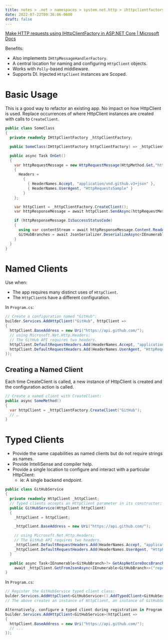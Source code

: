```yaml
---
title: notes > .net > namespaces > system.net.http > ihttpclientfactory
date: 2022-07-22T09:36:06-0600
draft: false
---
```

[Make HTTP requests using IHttpClientFactory in ASP.NET Core | Microsoft Docs](https://docs.microsoft.com/en-us/aspnet/core/fundamentals/http-requests?view=aspnetcore-6.0#consumption-patterns)

Benefits:
- Also implements `IHttpMessageHandlerFactory`.
- A central location for naming and configuring `HttpClient` objects.
- Works with `Polly`-based middleware.
- Supports DI. Injected `HttpClient` instances are Scoped.

# Basic Usage
This is a good way to refactor an existing app. No impact on how HttpClient is used. Replace occurrences of where HttpClient instances are created with calls to `CreateClient`.

```cs
public class SomeClass 
{
  private readonly IHttpClientFactory _httpClientFactory;

  public SomeClass(IHttpClientFactory httpClientFactory) => _httpClientFactory = httpClientFactory;

  public async Task OnGet() 
  {
    var httpRequestMessage = new HttpRequestMessage(HttpMethod.Get,"https://api.github.com/repos/dotnet/AspNetCore.Docs/branches")
    {
      Headers =
        {
          { HeaderNames.Accept, "application/vnd.github.v3+json" },
          { HeaderNames.UserAgent, "HttpRequestsSample" }
        }
    };

    var httpClient = _httpClientFactory.CreateClient();
    var httpResponseMessage = await httpClient.SendAsync(httpRequestMessage);

    if (httpResponseMessage.IsSuccessStatusCode)
    {
      using var contentStream = await httpResponseMessage.Content.ReadAsStreamAsync();
      GitHubBranches = await JsonSerializer.DeserializeAsync<IEnumerable<GitHubBranch>>(contentStream);
    }
  }
}
```

# Named Clients
Use when:
- The app requires many distinct uses of `HttpClient`.
- The `HttpClient`s have a different configuration.

In `Program.cs`:
```cs
// Create a configuration named "GitHub":
builder.Services.AddHttpClient("GitHub", httpClient =>
{
  httpClient.BaseAddress = new Uri("https://api.github.com/");
  // using Microsoft.Net.Http.Headers;
  // The GitHub API requires two headers.
  httpClient.DefaultRequestHeaders.Add(HeaderNames.Accept, "application/vnd.github.v3+json");
  httpClient.DefaultRequestHeaders.Add(HeaderNames.UserAgent, "HttpRequestsSample");
});
```

## Creating a Named Client
Each time CreateClient is called, a new instance of HttpClient is created and the configuration action is called.
```cs
// Create a named client with CreateClient:
public async SomeMethod() 
{
  var httpClient = _httpClientFactory.CreateClient("GitHub");
  // …
}
```

# Typed Clients
- Provide the same capabilities as named clients but do not require strings as names.
- Provide IntelliSense and compiler help.
- Provide a single location to configure and interact with a particular HttpClient:
  - ie: A single backend endpoint.

```cs
public class GitHubService
{
  private readonly HttpClient _httpClient;
  // Typed clients accepts an HttpClient parameter in its constructor:
  public GitHubService(HttpClient httpClient)
  {
    _httpClient = httpClient;

    _httpClient.BaseAddress = new Uri("https://api.github.com/");

    // using Microsoft.Net.Http.Headers;
    // The GitHub API requires two headers.
    _httpClient.DefaultRequestHeaders.Add(HeaderNames.Accept, "application/vnd.github.v3+json");
    _httpClient.DefaultRequestHeaders.Add(HeaderNames.UserAgent, "HttpRequestsSample");
  }

  public async Task<IEnumerable<GitHubBranch>?> GetAspNetCoreDocsBranchesAsync() =>
    await _httpClient.GetFromJsonAsync<IEnumerable<GitHubBranch>>("repos/dotnet/AspNetCore.Docs/branches");
}
```
In `Program.cs`:
```cs
// Register the GitHubService typed client class:
bulder.Services.AddHttpClient<GitHubService>().AddTypedClient<GitHubService>();
// The above creates an instance of HttpClient, an instance of GitHubService, and passes the aforementioned HttpClient to its constructor.

Alternatively, configure a typed client during registration in Program.cs:
builder.Services.AddHttpClient<GitHubService>(httpClient =>
{
  httpClient.BaseAddress = new Uri("https://api.github.com/");
  // ...
});
```
